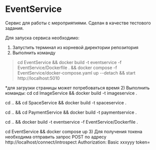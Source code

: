 # EventService

Сервис для работы с мероприятиями. Сделан в качестве тестового задания.

Для запуска сервиса необходимо:
1) Запустить терминал из корневой директории репозитория
2) Выполнить команду 

> cd EventService && docker build -t eventservice -f EventService/Dockerfile . && docker compose -f EventService/docker-compose.yaml up --detach && start http://localhost:5010

*для загрузки страницы может потребоваться время
2) Выполнить команды:
cd cd ImageService && docker build -t imageservice .

cd .. && cd SpaceService && docker build -t spaceservice .

cd .. && cd PaymentService && docker build -t paymentservice .

cd .. && docker build -t eventservice -f EventService/Dockerfile .

cd EventService && docker compose up
3) Для получения токена необходима отправить запрос POST по адресу http://localhost/connect/introspect
Authorization: Basic xxxyyy
token=<Token>